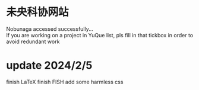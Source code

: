 # 未央科协网站

Nobunaga accessed successfully...  
If you are working on a project in YuQue list, pls fill in that tickbox in order to avoid redundant work

# update 2024/2/5

finish LaTeX
finish FISH
add some harmless css
